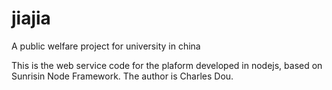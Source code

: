 # jiajia
A public welfare project for university in china

This is the web service code for the plaform developed in nodejs, based on Sunrisin Node Framework. The author is Charles Dou.
